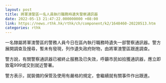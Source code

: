 ```yaml
---
layout: post
title: 將軍澳警區一名人員執行職務時遺失警察通訊器
date: 2022-05-13 21:47:22.000000000 +08:00
link: https://news.rthk.hk/rthk/ch/component/k2/1648460-20220513.htm
categories: rthk
---
```


一名隸屬將軍澳警區的警務人員今日在區內執行職務時遺失一部警察通訊器。警方展開調查及搜尋，暫未有發現，列作遺失政府財物，由將軍澳警區跟進調查。

警方說，有關警察通訊器已被終止服務及已失效，呼籲市民如拾獲通訊器，應立即致電999或交到就近警署。

警方表示，就裝備的保管及使用有嚴格的規定，會繼續就有關事件作出跟進。
